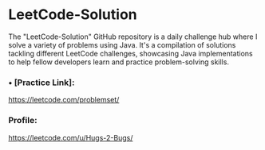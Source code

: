 # LeetCode-Solution


The "LeetCode-Solution" GitHub repository is a daily challenge hub where I solve a variety of problems using Java. It's a compilation of solutions tackling different LeetCode challenges, showcasing Java implementations to help fellow developers learn and practice problem-solving skills. 

### • [Practice Link]: 
https://leetcode.com/problemset/


### Profile: 
https://leetcode.com/u/Hugs-2-Bugs/


